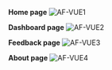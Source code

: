 **Home page**
![AF-VUE1](https://user-images.githubusercontent.com/42502534/143793603-540f05ef-2eaf-428f-a1e8-703e9ab9b4aa.png)

**Dashboard page**
![AF-VUE2](https://user-images.githubusercontent.com/42502534/143793607-d40af149-17e3-4068-a40c-7922a771fef1.png)

**Feedback page**
![AF-VUE3](https://user-images.githubusercontent.com/42502534/143793609-d4d7337d-a21b-4c3d-9a63-5d775b03f62e.png)

**About page**
![AF-VUE4](https://user-images.githubusercontent.com/42502534/143793610-35dc0e26-5b32-480b-b3cc-9c13b599e48f.png)
